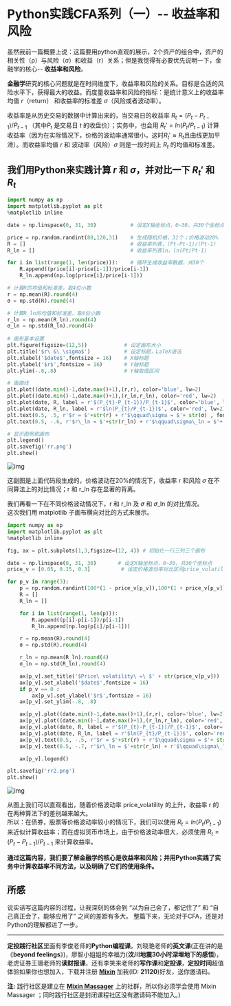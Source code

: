 # Python实践CFA系列（一）-- 收益率和风险

虽然我前一篇概要上说：这篇要用python直观的展示，2个资产的组合中，资产的相关性（ρ）与风险（σ）和收益（r）关系；但是我觉得有必要优先说明一下，金融学的核心-- **收益率和风险**。

**金融学**研究的核心问题就是在时间维度下，收益率和风险的关系。目标是合适的风险水平下，获得最大的收益。而度量收益率和风险的指标：是统计意义上的收益率均值 $r$（return） 和收益率的标准差 $\sigma$（风险或者波动率）。

收益率是从历史交易的数据中计算出来的，当交易日的收益率 $R_{t}=(P_{t}-P_{t-1})/P_{t-1}$ （其中$P_{t}$ 是交易日 $t$ 的收盘价）；实务中，也会用 $R_{t}'=ln(P_{t}/P_{t-1})$ 计算收益率（因为在实际情况下，价格的波动率通常很小，这时$R_{t}'\approx R_{t}$且曲线更加平滑）。而收益率均值 $r$ 和 波动率（风险）$\sigma$ 则是一段时间上 $R_{t}$ 的均值和标准差。

## 我们用Python来实践计算 $r$ 和 $\sigma$，并对比一下 $R_{t}'$ 和 $R_{t}$
```python
import numpy as np
import matplotlib.pyplot as plt 
%matplotlib inline

date = np.linspace(0, 31, 30)           # 设定X轴坐标点，0~30，共30个坐标点

price = np.random.randint(80,120,31)    # 生成随机价格，31个；价格波动20%
R = []                                  # 收益率列表，(Pt-Pt-1)/(Pt-1)
R_ln = []                               # 收益率列表ln，ln(Pt/Pt-1)

for i in list(range(1, len(price))):    # 循环生成收益率数据，共30个
    R.append((price[i]-price[i-1])/price[i-1])
    R_ln.append(np.log(price[i]/price[i-1]))

# 计算R的均值和标准差，取4位小数
r = np.mean(R).round(4)
σ = np.std(R).round(4)

# 计算R_ln的均值和标准差，取4位小数
r_ln = np.mean(R_ln).round(4)
σ_ln = np.std(R_ln).round(4)
    
# 画布基本设置
plt.figure(figsize=(12,5))            # 设定画布大小
plt.title('$r\ &\ \sigma$')           # 设定标题，LaTeX语法
plt.xlabel('$date$',fontsize = 16)    # X轴标题
plt.ylabel('$r$',fontsize = 16)       # Y轴标题
plt.ylim(-.8,.8)                      # Y轴取值区间

# 画曲线
plt.plot((date.min()-1,date.max()+1),(r,r), color='blue', lw=2)                # r均值线
plt.plot((date.min()-1,date.max()+1),(r_ln,r_ln), color='red', lw=2)           # r_ln均值线
plt.plot(date, R, label = r'$(P_{t}-P_{t-1})/P_{t-1}$', color='blue', lw=2)    # r变动曲线
plt.plot(date, R_ln, label = r'$ln(P_{t}/P_{t-1})$', color='red', lw=2)        # r_ln变动曲线
plt.text(0.5, .5, r'$r = $'+str(r) + r'$\qquad\sigma = $'+ str(σ) , fontsize=12, color="blue")
plt.text(0.5, -.6, r'$r\_ln = $'+str(r_ln) + r'$\qquad\sigma\_ln = $'+ str(σ_ln) , fontsize=12, color="red")

# 显示图例和画布
plt.legend()
plt.savefig('rr.png')
plt.show()
```
![img](https://src.seaky.club/img/rr.png)

这副图是上面代码段生成的，价格波动在20%的情况下，收益率 r 和风险 𝜎 在不同算法上的对比情况；r 和 r_ln 存在显著的背离。

我们再看一下在不同价格波动情况下，r 和 r_ln 及 𝜎 和 𝜎_ln 的对比情况。  
这次我们用 matplotlib 子画布横向对比的方式来展示。

```python
import numpy as np
import matplotlib.pyplot as plt 
%matplotlib inline

fig, ax = plt.subplots(1,3,figsize=(12, 4)) # 初始化一行三列三个画布 

date = np.linspace(0, 31, 30)       # 设定X轴坐标点，0~30，共30个坐标点
price_v = [0.05, 0.15, 0.3]          # 设定价格波动率对比区间price_volatility

for p_v in range(3):
    p = np.random.randint(100*(1 - price_v[p_v]),100*(1 + price_v[p_v]),31)   
    R = []                              
    R_ln = []                           

    for i in list(range(1, len(p))):    
        R.append((p[i]-p[i-1])/p[i-1])
        R_ln.append(np.log(p[i]/p[i-1]))

    r = np.mean(R).round(4)
    σ = np.std(R).round(4)

    r_ln = np.mean(R_ln).round(4)
    σ_ln = np.std(R_ln).round(4)

    ax[p_v].set_title('$Price\ volatility\ =\ $' + str(price_v[p_v]))        
    ax[p_v].set_xlabel('$date$',fontsize = 16)
    if p_v == 0 :
        ax[p_v].set_ylabel('$r$',fontsize = 16)
    ax[p_v].set_ylim(-.8, .8)                     

    ax[p_v].plot((date.min()-1,date.max()+1),(r,r), color='blue', lw=2)
    ax[p_v].plot((date.min()-1,date.max()+1),(r_ln,r_ln), color='red', lw=2)
    ax[p_v].plot(date, R, label = r'$(P_{t}-P_{t-1})/P_{t-1}$', color='blue', lw=2)
    ax[p_v].plot(date, R_ln, label = r'$ln(P_{t}/P_{t-1})$', color='red', lw=2)
    ax[p_v].text(0.5, -.5, r'$r = $'+str(r) + r'$\qquad\sigma = $'+ str(σ) , fontsize=10, color="blue")
    ax[p_v].text(0.5, -.7, r'$r\_ln = $'+str(r_ln) + r'$\qquad\sigma\_ln = $'+ str(σ_ln) , fontsize=10, color="red")

    ax[p_v].legend()

plt.savefig('rr2.png')
plt.show() 
```
![img](https://src.seaky.club/img/rr3.png)

从图上我们可以直观看出，随着价格波动率 price_volatility 的上升，收益率 r 的在两种算法下的差别越来越大。  
所以：在债券，股票等价格波动率较小的情况下，我们可以使用 $R_{t}=ln(P_{t}/P_{t-1})$ 来近似计算收益率；而在虚拟货币市场上，由于价格波动率很大，必须使用 $R_{t}=(P_{t}-P_{t-1})/P_{t-1}$ 来计算收益率。

**通过这篇内容，我们要了解金融学的核心是收益率和风险；并用Python实践了实务中计算收益率不同方法，以及明确了它们的使用条件。**

## 所感
说实话写这篇内容的过程，让我深刻的体会到 “以为自己会了，都记住了” 和 “自己真正会了，能够应用了” 之间的差距有多大。
整篇下来，无论对于CFA，还是对Python的理解都进了一步。




---   
**定投践行社区**里面有李俊老师的**Python编程课**，刘晓艳老师的**英文课**(正在讲的是《**beyond feelings**》)，廖智小姐姐的幸福力(**汶川地震30小时深埋地下的感悟**)，老虎证券王珊老师的**读财报课**，还有李笑来老师的**写作课**和**定投课**，**定投时间**超值体验如果你也想加入，下载并注册 [**Mixin**](https://mixin.one/messenger) 加我(ID: **21120**)好友，送你邀请码。

**注:** 践行社区是建立在 [**Mixin Massager**](https://mixin.one/messenger) 上的社群，所以你必须学会使用 Mixin  Massager ；同时践行社区是封闭课程社区没有邀请码不能加入。)
